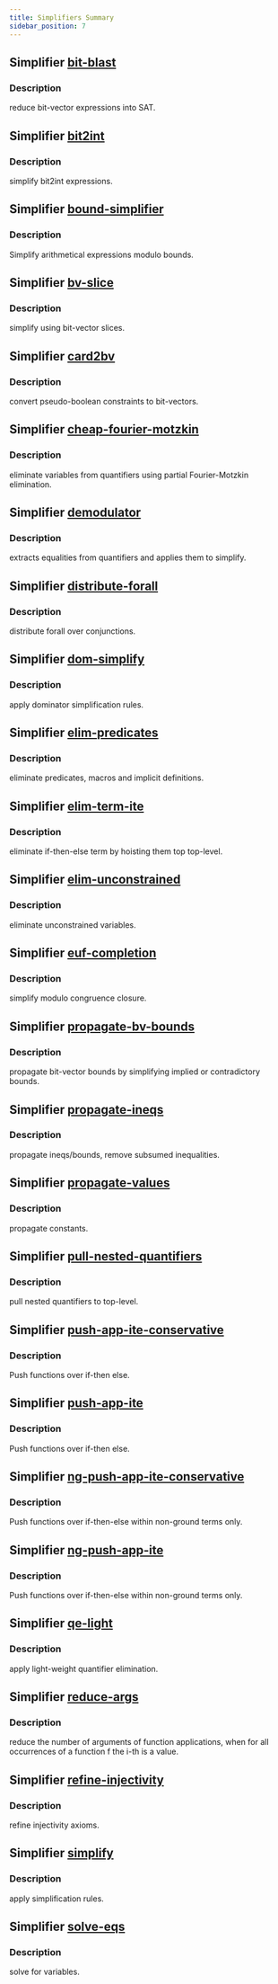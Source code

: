 ```yaml
---
title: Simplifiers Summary
sidebar_position: 7
---
```

## Simplifier [bit-blast](../summary/#tactic-bit-blast)
### Description
reduce bit-vector expressions into SAT.
## Simplifier [bit2int](../summary/#tactic-bit2int)
### Description
simplify bit2int expressions.
## Simplifier [bound-simplifier](../summary/#tactic-bound-simplifier)
### Description
Simplify arithmetical expressions modulo bounds.
## Simplifier [bv-slice](../summary/#tactic-bv-slice)
### Description
simplify using bit-vector slices.
## Simplifier [card2bv](../summary/#tactic-card2bv)
### Description
convert pseudo-boolean constraints to bit-vectors.
## Simplifier [cheap-fourier-motzkin](../summary/#tactic-cheap-fourier-motzkin)
### Description
eliminate variables from quantifiers using partial Fourier-Motzkin elimination.
## Simplifier [demodulator](../summary/#tactic-demodulator)
### Description
extracts equalities from quantifiers and applies them to simplify.
## Simplifier [distribute-forall](../summary/#tactic-distribute-forall)
### Description
distribute forall over conjunctions.
## Simplifier [dom-simplify](../summary/#tactic-dom-simplify)
### Description
apply dominator simplification rules.
## Simplifier [elim-predicates](../summary/#tactic-elim-predicates)
### Description
eliminate predicates, macros and implicit definitions.
## Simplifier [elim-term-ite](../summary/#tactic-elim-term-ite)
### Description
eliminate if-then-else term by hoisting them top top-level.
## Simplifier [elim-unconstrained](../summary/#tactic-elim-unconstrained)
### Description
eliminate unconstrained variables.
## Simplifier [euf-completion](../summary/#tactic-euf-completion)
### Description
simplify modulo congruence closure.
## Simplifier [propagate-bv-bounds](../summary/#tactic-propagate-bv-bounds)
### Description
propagate bit-vector bounds by simplifying implied or contradictory bounds.
## Simplifier [propagate-ineqs](../summary/#tactic-propagate-ineqs)
### Description
propagate ineqs/bounds, remove subsumed inequalities.
## Simplifier [propagate-values](../summary/#tactic-propagate-values)
### Description
propagate constants.
## Simplifier [pull-nested-quantifiers](../summary/#tactic-pull-nested-quantifiers)
### Description
pull nested quantifiers to top-level.
## Simplifier [push-app-ite-conservative](../summary/#tactic-push-app-ite-conservative)
### Description
Push functions over if-then else.
## Simplifier [push-app-ite](../summary/#tactic-push-app-ite)
### Description
Push functions over if-then else.
## Simplifier [ng-push-app-ite-conservative](../summary/#tactic-ng-push-app-ite-conservative)
### Description
Push functions over if-then-else within non-ground terms only.
## Simplifier [ng-push-app-ite](../summary/#tactic-ng-push-app-ite)
### Description
Push functions over if-then-else within non-ground terms only.
## Simplifier [qe-light](../summary/#tactic-qe-light)
### Description
apply light-weight quantifier elimination.
## Simplifier [reduce-args](../summary/#tactic-reduce-args)
### Description
reduce the number of arguments of function applications, when for all occurrences of a function f the i-th is a value.
## Simplifier [refine-injectivity](../summary/#tactic-refine-injectivity)
### Description
refine injectivity axioms.
## Simplifier [simplify](../summary/#tactic-simplify)
### Description
apply simplification rules.
## Simplifier [solve-eqs](../summary/#tactic-solve-eqs)
### Description
solve for variables.
